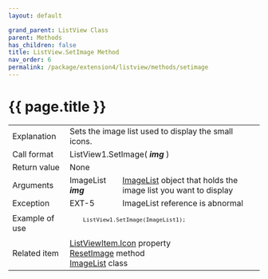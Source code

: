 ```yaml
---
layout: default

grand_parent: ListView Class
parent: Methods
has_children: false
title: ListView.SetImage Method
nav_order: 6
permalink: /package/extension4/listview/methods/setimage
---
```

# {{ page.title }}

<table>
  <tr>
    <td>Explanation</td>
    <td colspan="2">Sets the image list used to display the small icons.</td>
  </tr>
  <tr>
    <td>Call format</td>
    <td colspan="2">ListView1.SetImage( <b><i>img</i></b> )</td>
  </tr>
  <tr>
    <td>Return value</td>
    <td colspan="2">None</td>
  </tr>  
  <tr>
    <td>Arguments</td>
    <td>ImageList <b><i>img</i></b></td>
    <td><a href="/package/extension-4/imagelist">ImageList</a> object that holds the image list you want to display</td>
  </tr>
  <tr>
    <td>Exception</td>
    <td>EXT-5</td>
    <td>ImageList reference is abnormal</td>
  </tr>
  <tr>
    <td>Example of use</td>
    <td colspan="2"><code><pre>
    ListView1.SetImage(ImageList1);
    </pre></code></td>
  </tr>
  <tr>
    <td>Related item</td>
    <td colspan="2"><a href="/package/extension4/listviewitem/properties/icon">ListViewItem.Icon</a> property<br><a href="/package/extension4/listview/methods/resetimage">ResetImage</a> method<br><a href="/package/extension4/imagelist">ImageList</a> class</td>
  </tr>
</table>